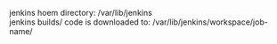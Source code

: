 jenkins hoem directory: /var/lib/jenkins  
jenkins builds/ code is downloaded to: /var/lib/jenkins/workspace/job-name/  
